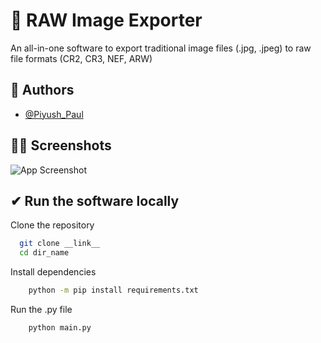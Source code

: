 
# 📸 RAW Image Exporter

An all-in-one software to export traditional image files (.jpg, .jpeg) to raw file formats (CR2, CR3, NEF, ARW)


## 🧑 Authors

- [@Piyush_Paul](https://github.com/Piyush800x/)
## 🐱‍👤 Screenshots

![App Screenshot](https://via.placeholder.com/468x300?text=App+Screenshot+Here)


## ✔ Run the software locally

Clone the repository
```bash
  git clone __link__
  cd dir_name
```

Install dependencies
```bash
    python -m pip install requirements.txt
```

Run the .py file
```bash
    python main.py
```
    